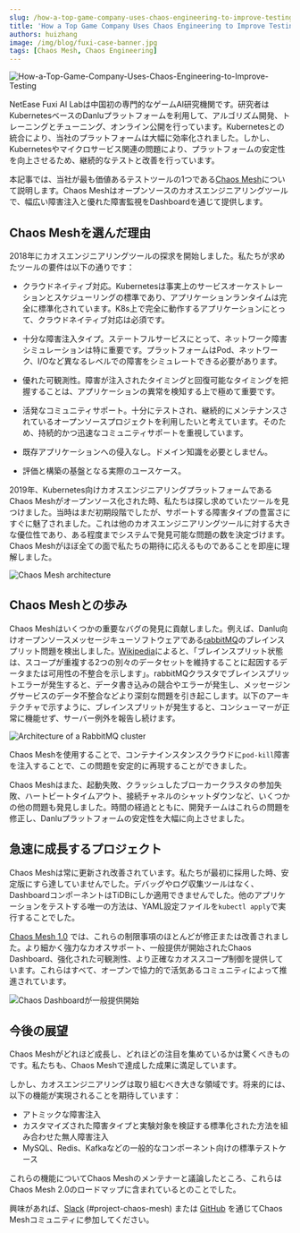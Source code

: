 ```yaml
---
slug: /how-a-top-game-company-uses-chaos-engineering-to-improve-testing
title: 'How a Top Game Company Uses Chaos Engineering to Improve Testing'
authors: huizhang
image: /img/blog/fuxi-case-banner.jpg
tags: [Chaos Mesh, Chaos Engineering]
---
```


![How-a-Top-Game-Company-Uses-Chaos-Engineering-to-Improve-Testing](/img/blog/fuxi-case-banner.jpg)

NetEase Fuxi AI Labは中国初の専門的なゲームAI研究機関です。研究者はKubernetesベースのDanluプラットフォームを利用して、アルゴリズム開発、トレーニングとチューニング、オンライン公開を行っています。Kubernetesとの統合により、当社のプラットフォームは大幅に効率化されました。しかし、Kubernetesやマイクロサービス関連の問題により、プラットフォームの安定性を向上させるため、継続的なテストと改善を行っています。

<!--truncate-->

本記事では、当社が最も価値あるテストツールの1つである[Chaos Mesh](https://github.com/chaos-mesh/chaos-mesh)について説明します。Chaos Meshはオープンソースのカオスエンジニアリングツールで、幅広い障害注入と優れた障害監視をDashboardを通じて提供します。

## Chaos Meshを選んだ理由

2018年にカオスエンジニアリングツールの探求を開始しました。私たちが求めたツールの要件は以下の通りです：

- クラウドネイティブ対応。Kubernetesは事実上のサービスオーケストレーションとスケジューリングの標準であり、アプリケーションランタイムは完全に標準化されています。K8s上で完全に動作するアプリケーションにとって、クラウドネイティブ対応は必須です。

- 十分な障害注入タイプ。ステートフルサービスにとって、ネットワーク障害シミュレーションは特に重要です。プラットフォームはPod、ネットワーク、I/Oなど異なるレベルでの障害をシミュレートできる必要があります。

- 優れた可観測性。障害が注入されたタイミングと回復可能なタイミングを把握することは、アプリケーションの異常を検知する上で極めて重要です。

- 活発なコミュニティサポート。十分にテストされ、継続的にメンテナンスされているオープンソースプロジェクトを利用したいと考えています。そのため、持続的かつ迅速なコミュニティサポートを重視しています。

- 既存アプリケーションへの侵入なし。ドメイン知識を必要としません。

- 評価と構築の基盤となる実際のユースケース。

2019年、Kubernetes向けカオスエンジニアリングプラットフォームであるChaos Meshがオープンソース化された時、私たちは探し求めていたツールを見つけました。当時はまだ初期段階でしたが、サポートする障害タイプの豊富さにすぐに魅了されました。これは他のカオスエンジニアリングツールに対する大きな優位性であり、ある程度までシステムで発見可能な問題の数を決定づけます。Chaos Meshがほぼ全ての面で私たちの期待に応えるものであることを即座に理解しました。

![Chaos Mesh architecture](/img/blog/chaos-mesh-architecture.png)

## Chaos Meshとの歩み

Chaos Meshはいくつかの重要なバグの発見に貢献しました。例えば、Danlu向けオープンソースメッセージキューソフトウェアである[rabbitMQ](https://www.rabbitmq.com/)のブレインスプリット問題を検出しました。[Wikipedia](https://en.wikipedia.org/wiki/Split-brain)によると、「ブレインスプリット状態は、スコープが重複する2つの別々のデータセットを維持することに起因するデータまたは可用性の不整合を示します」。rabbitMQクラスタでブレインスプリットエラーが発生すると、データ書き込みの競合やエラーが発生し、メッセージングサービスのデータ不整合などより深刻な問題を引き起こします。以下のアーキテクチャで示すように、ブレインスプリットが発生すると、コンシューマーが正常に機能せず、サーバー例外を報告し続けます。

![Architecture of a RabbitMQ cluster](/img/blog/architecture-of-a-rabbitmq-cluster.png)

Chaos Meshを使用することで、コンテナインスタンスクラウドに`pod-kill`障害を注入することで、この問題を安定的に再現することができました。

Chaos Meshはまた、起動失敗、クラッシュしたブローカークラスタの参加失敗、ハートビートタイムアウト、接続チャネルのシャットダウンなど、いくつかの他の問題も発見しました。時間の経過とともに、開発チームはこれらの問題を修正し、Danluプラットフォームの安定性を大幅に向上させました。

## 急速に成長するプロジェクト

Chaos Meshは常に更新され改善されています。私たちが最初に採用した時、安定版にすら達していませんでした。デバッグやログ収集ツールはなく、DashboardコンポーネントはTiDBにしか適用できませんでした。他のアプリケーションをテストする唯一の方法は、YAML設定ファイルを`kubectl apply`で実行することでした。

[Chaos Mesh 1.0](https://chaos-mesh.org/blog/chaos-mesh-1.0-chaos-engineering-on-kubernetes-made-easier) では、これらの制限事項のほとんどが修正または改善されました。より細かく強力なカオスサポート、一般提供が開始されたChaos Dashboard、強化された可観測性、より正確なカオススコープ制御を提供しています。これらはすべて、オープンで協力的で活気あるコミュニティによって推進されています。

![Chaos Dashboardが一般提供開始](/img/blog/chaos-dashboard.gif)

## 今後の展望

Chaos Meshがどれほど成長し、どれほどの注目を集めているかは驚くべきものです。私たちも、Chaos Meshで達成した成果に満足しています。

しかし、カオスエンジニアリングは取り組むべき大きな領域です。将来的には、以下の機能が実現されることを期待しています：

- アトミックな障害注入
- カスタマイズされた障害タイプと実験対象を検証する標準化された方法を組み合わせた無人障害注入
- MySQL、Redis、Kafkaなどの一般的なコンポーネント向けの標準テストケース

これらの機能についてChaos Meshのメンテナーと議論したところ、これらはChaos Mesh 2.0のロードマップに含まれているとのことでした。

興味があれば、[Slack](https://slack.cncf.io/) (#project-chaos-mesh) または [GitHub](https://github.com/chaos-mesh/chaos-mesh) を通じてChaos Meshコミュニティに参加してください。